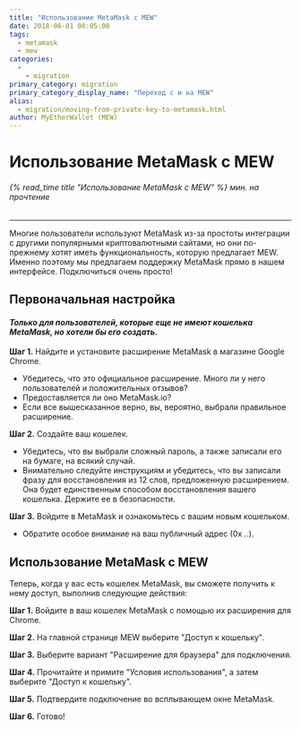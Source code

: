 ```yaml
---
title: "Использование MetaMask с MEW"
date: 2018-06-01 00:05:00
tags:
  - metamask
  - mew
categories:
  - 
    - migration
primary_category: migration
primary_category_display_name: "Переход с и на MEW"
alias:
  - migration/moving-from-private-key-to-metamask.html
author: MyEtherWallet (MEW)
---
```


# **Использование MetaMask с MEW**

###### {% read_time title "Использование MetaMask с MEW" %} мин. на прочтение

* * *

Многие пользователи используют MetaMask из-за простоты интеграции с другими популярными криптовалютными сайтами, но они по-прежнему хотят иметь функциональность, которую предлагает MEW. Именно поэтому мы предлагаем поддержку MetaMask прямо в нашем интерфейсе. Подключиться очень просто!

## **Первоначальная настройка**

#### _Только для пользователей, которые еще не имеют кошелька MetaMask, но хотели бы его создать._

**Шаг 1.** Найдите и установите расширение MetaMask в магазине Google Chrome.

-   Убедитесь, что это официальное расширение. Много ли у него пользователей и положительных отзывов?
-   Предоставляется ли оно MetaMask.io?
-   Если все вышесказанное верно, вы, вероятно, выбрали правильное расширение.

**Шаг 2.** Создайте ваш кошелек.

-   Убедитесь, что вы выбрали сложный пароль, а также записали его на бумаге, на всякий случай.
-   Внимательно следуйте инструкциям и убедитесь, что вы записали фразу для восстановления из 12 слов, предложенную расширением. Она будет единственным способом восстановления вашего кошелька. Держите ее в безопасности.

**Шаг 3.** Войдите в MetaMask и ознакомьтесь с вашим новым кошельком.

-   Обратите особое внимание на ваш публичный адрес (0x ..).

## **Использование MetaMask с MEW**

Теперь, когда у вас есть кошелек MetaMask, вы сможете получить к нему доступ, выполнив следующие действия:

**Шаг 1.** Войдите в ваш кошелек MetaMask с помощью их расширения для Chrome.

**Шаг 2.** На главной странице MEW выберите "Доступ к кошельку".

**Шаг 3.** Выберите вариант "Расширение для браузера" для подключения.

**Шаг 4.** Прочитайте и примите "Условия использования", а затем выберите "Доступ к кошельку".

**Шаг 5.** Подтвердите подключение во всплывающем окне MetaMask.

**Шаг 6.** Готово!
